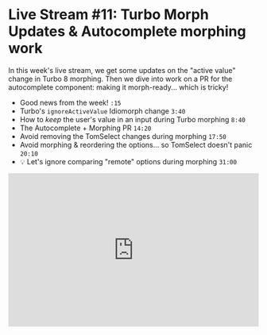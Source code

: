 # Live Stream #11: Turbo Morph Updates & Autocomplete morphing work

In this week's live stream, we get some updates on the "active value"
change in Turbo 8 morphing. Then we dive into work on a PR for the
autocomplete component: making it morph-ready... which is tricky!

* Good news from the week! `:15`
* Turbo's `ignoreActiveValue` Idiomorph change `3:40`
* How to *keep* the user's value in an input during Turbo morphing `8:40`
* The Autocomplete + Morphing PR `14:20`
* Avoid removing the TomSelect changes during morphing `17:50`
* Avoid morphing & reordering the options... so TomSelect doesn't panic `20:10`
* 💡 Let's ignore comparing "remote" options during morphing `31:00`

<div style="position: relative;padding-bottom: 56.25%; padding-top: 25px;">
<iframe style="position: absolute;top: 0;left: 0;width: 100%;height: 100%;" src="https://www.youtube.com/embed/8mjUnzR_UTs?si=n8W5qMnOaiKL461x" title="YouTube video player" frameborder="0" allow="accelerometer; autoplay; clipboard-write; encrypted-media; gyroscope; picture-in-picture; web-share" allowfullscreen></iframe>
</div>
